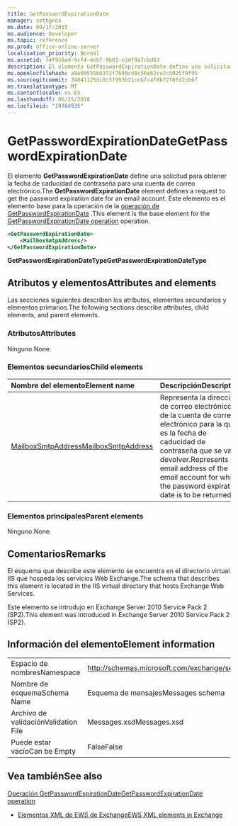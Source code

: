 ```yaml
---
title: GetPasswordExpirationDate
manager: sethgros
ms.date: 09/17/2015
ms.audience: Developer
ms.topic: reference
ms.prod: office-online-server
localization_priority: Normal
ms.assetid: f4f958ed-9cf4-4ebf-9b01-e2df9a7cbd63
description: El elemento GetPasswordExpirationDate define una solicitud para obtener la fecha de caducidad de contraseña para una cuenta de correo electrónico. Este elemento es el elemento base para la operación de la operación de GetPasswordExpirationDate.
ms.openlocfilehash: a9e0955566372f7b99c48c56e62ce2c5025f9f95
ms.sourcegitcommit: 34041125dc8c5f993b21cebfc4f8b72f0fd2cb6f
ms.translationtype: MT
ms.contentlocale: es-ES
ms.lasthandoff: 06/25/2018
ms.locfileid: "19764935"
---
```

# <a name="getpasswordexpirationdate"></a><span data-ttu-id="f8ed1-104">GetPasswordExpirationDate</span><span class="sxs-lookup"><span data-stu-id="f8ed1-104">GetPasswordExpirationDate</span></span>

<span data-ttu-id="f8ed1-105">El elemento **GetPasswordExpirationDate** define una solicitud para obtener la fecha de caducidad de contraseña para una cuenta de correo electrónico.</span><span class="sxs-lookup"><span data-stu-id="f8ed1-105">The **GetPasswordExpirationDate** element defines a request to get the password expiration date for an email account.</span></span> <span data-ttu-id="f8ed1-106">Este elemento es el elemento base para la operación de la [operación de GetPasswordExpirationDate](getpasswordexpirationdate-operation.md) .</span><span class="sxs-lookup"><span data-stu-id="f8ed1-106">This element is the base element for the [GetPasswordExpirationDate operation](getpasswordexpirationdate-operation.md) operation.</span></span> 
  
```XML
<GetPasswordExpirationDate>
    <MailboxSmtpAddress/>
</GetPasswordExpirationDate>
```

 <span data-ttu-id="f8ed1-107">**GetPasswordExpirationDateType**</span><span class="sxs-lookup"><span data-stu-id="f8ed1-107">**GetPasswordExpirationDateType**</span></span>
## <a name="attributes-and-elements"></a><span data-ttu-id="f8ed1-108">Atributos y elementos</span><span class="sxs-lookup"><span data-stu-id="f8ed1-108">Attributes and elements</span></span>

<span data-ttu-id="f8ed1-109">Las secciones siguientes describen los atributos, elementos secundarios y elementos primarios.</span><span class="sxs-lookup"><span data-stu-id="f8ed1-109">The following sections describe attributes, child elements, and parent elements.</span></span>
  
### <a name="attributes"></a><span data-ttu-id="f8ed1-110">Atributos</span><span class="sxs-lookup"><span data-stu-id="f8ed1-110">Attributes</span></span>

<span data-ttu-id="f8ed1-111">Ninguno.</span><span class="sxs-lookup"><span data-stu-id="f8ed1-111">None.</span></span>
  
### <a name="child-elements"></a><span data-ttu-id="f8ed1-112">Elementos secundarios</span><span class="sxs-lookup"><span data-stu-id="f8ed1-112">Child elements</span></span>

|<span data-ttu-id="f8ed1-113">**Nombre del elemento**</span><span class="sxs-lookup"><span data-stu-id="f8ed1-113">**Element name**</span></span>|<span data-ttu-id="f8ed1-114">**Descripción**</span><span class="sxs-lookup"><span data-stu-id="f8ed1-114">**Description**</span></span>|
|:-----|:-----|
|[<span data-ttu-id="f8ed1-115">MailboxSmtpAddress</span><span class="sxs-lookup"><span data-stu-id="f8ed1-115">MailboxSmtpAddress</span></span>](mailboxsmtpaddress.md) <br/> |<span data-ttu-id="f8ed1-116">Representa la dirección de correo electrónico de la cuenta de correo electrónico para la que es la fecha de caducidad de contraseña que se va a devolver.</span><span class="sxs-lookup"><span data-stu-id="f8ed1-116">Represents the email address of the email account for which the password expiration date is to be returned.</span></span>  <br/> |
   
### <a name="parent-elements"></a><span data-ttu-id="f8ed1-117">Elementos principales</span><span class="sxs-lookup"><span data-stu-id="f8ed1-117">Parent elements</span></span>

<span data-ttu-id="f8ed1-118">Ninguno.</span><span class="sxs-lookup"><span data-stu-id="f8ed1-118">None.</span></span>
  
## <a name="remarks"></a><span data-ttu-id="f8ed1-119">Comentarios</span><span class="sxs-lookup"><span data-stu-id="f8ed1-119">Remarks</span></span>

<span data-ttu-id="f8ed1-120">El esquema que describe este elemento se encuentra en el directorio virtual IIS que hospeda los servicios Web Exchange.</span><span class="sxs-lookup"><span data-stu-id="f8ed1-120">The schema that describes this element is located in the IIS virtual directory that hosts Exchange Web Services.</span></span>
  
<span data-ttu-id="f8ed1-121">Este elemento se introdujo en Exchange Server 2010 Service Pack 2 (SP2).</span><span class="sxs-lookup"><span data-stu-id="f8ed1-121">This element was introduced in Exchange Server 2010 Service Pack 2 (SP2).</span></span>
  
## <a name="element-information"></a><span data-ttu-id="f8ed1-122">Información del elemento</span><span class="sxs-lookup"><span data-stu-id="f8ed1-122">Element information</span></span>

|||
|:-----|:-----|
|<span data-ttu-id="f8ed1-123">Espacio de nombres</span><span class="sxs-lookup"><span data-stu-id="f8ed1-123">Namespace</span></span>  <br/> |http://schemas.microsoft.com/exchange/services/2006/messages  <br/> |
|<span data-ttu-id="f8ed1-124">Nombre de esquema</span><span class="sxs-lookup"><span data-stu-id="f8ed1-124">Schema Name</span></span>  <br/> |<span data-ttu-id="f8ed1-125">Esquema de mensajes</span><span class="sxs-lookup"><span data-stu-id="f8ed1-125">Messages schema</span></span>  <br/> |
|<span data-ttu-id="f8ed1-126">Archivo de validación</span><span class="sxs-lookup"><span data-stu-id="f8ed1-126">Validation File</span></span>  <br/> |<span data-ttu-id="f8ed1-127">Messages.xsd</span><span class="sxs-lookup"><span data-stu-id="f8ed1-127">Messages.xsd</span></span>  <br/> |
|<span data-ttu-id="f8ed1-128">Puede estar vacío</span><span class="sxs-lookup"><span data-stu-id="f8ed1-128">Can be Empty</span></span>  <br/> |<span data-ttu-id="f8ed1-129">False</span><span class="sxs-lookup"><span data-stu-id="f8ed1-129">False</span></span>  <br/> |
   
## <a name="see-also"></a><span data-ttu-id="f8ed1-130">Vea también</span><span class="sxs-lookup"><span data-stu-id="f8ed1-130">See also</span></span>



[<span data-ttu-id="f8ed1-131">Operación GetPasswordExpirationDate</span><span class="sxs-lookup"><span data-stu-id="f8ed1-131">GetPasswordExpirationDate operation</span></span>](getpasswordexpirationdate-operation.md)


- [<span data-ttu-id="f8ed1-132">Elementos XML de EWS de Exchange</span><span class="sxs-lookup"><span data-stu-id="f8ed1-132">EWS XML elements in Exchange</span></span>](ews-xml-elements-in-exchange.md)

